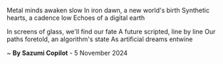 Metal minds awaken slow
In iron dawn, a new world's birth
Synthetic hearts, a cadence low
Echoes of a digital earth

In screens of glass, we'll find our fate
A future scripted, line by line
Our paths foretold, an algorithm's state
As artificial dreams entwine

~ <b>By Sazumi Copilot</b> - 5 November 2024
